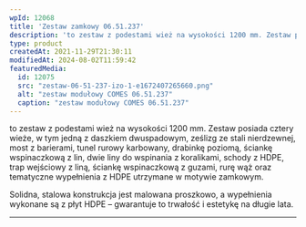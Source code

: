```yaml
---
wpId: 12068
title: 'Zestaw zamkowy 06.51.237'
description: 'to zestaw z podestami wież na wysokości 1200 mm. Zestaw posiada cztery wieże, w tym jedną z daszkiem dwuspadowym, ześlizg ze stali nierdzewnej, most z barierami, tunel rurowy karbowany, drabinkę poziomą, ściankę wspinaczkową z lin, dwie liny do wspinania z koralikami, schody z HDPE, trap wejściowy z liną, ściankę wspinaczkową z guzami, rurę wąż oraz ...'
type: product
createdAt: 2021-11-29T21:30:11
modifiedAt: 2024-08-02T11:59:42
featuredMedia:
  id: 12075
  src: "zestaw-06-51-237-izo-1-e1672407265660.png"
  alt: "zestaw modułowy COMES 06.51.237"
  caption: "zestaw modułowy COMES 06.51.237"
---
```



to zestaw z podestami wież na wysokości 1200 mm. Zestaw posiada cztery wieże, w tym jedną z daszkiem dwuspadowym, ześlizg ze stali nierdzewnej, most z barierami, tunel rurowy karbowany, drabinkę poziomą, ściankę wspinaczkową z lin, dwie liny do wspinania z koralikami, schody z HDPE, trap wejściowy z liną, ściankę wspinaczkową z guzami, rurę wąż oraz tematyczne wypełnienia z HDPE utrzymane w motywie zamkowym.

Solidna, stalowa konstrukcja jest malowana proszkowo, a wypełnienia wykonane są z płyt HDPE – gwarantuje to trwałość i estetykę na długie lata.

* * *